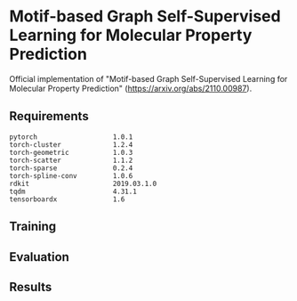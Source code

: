 # Motif-based Graph Self-Supervised Learning for Molecular Property Prediction
Official implementation of "Motif-based Graph Self-Supervised Learning for Molecular Property Prediction"
(https://arxiv.org/abs/2110.00987). 
## Requirements
```
pytorch                   1.0.1
torch-cluster             1.2.4              
torch-geometric           1.0.3
torch-scatter             1.1.2 
torch-sparse              0.2.4
torch-spline-conv         1.0.6
rdkit                     2019.03.1.0
tqdm                      4.31.1
tensorboardx              1.6
```
## Training

## Evaluation

## Results


